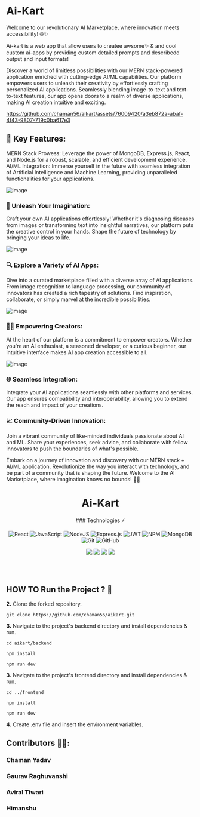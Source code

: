 # Ai-Kart
Welcome to our revolutionary AI Marketplace, where innovation meets accessibility! 🌐✨  

Ai-kart is a web app that allow users to createe awsome✨ &amp; and cool custom ai-apps by providing custom detailed prompts and describedd output and input formats!  

Discover a world of limitless possibilities with our MERN stack-powered application enriched with cutting-edge AI/ML capabilities. Our platform empowers users to unleash their creativity by effortlessly crafting personalized AI applications. Seamlessly blending image-to-text and text-to-text features, our app opens doors to a realm of diverse applications, making AI creation intuitive and exciting.  



https://github.com/chaman56/aikart/assets/76009420/a3eb872a-abaf-4f43-9807-719c0ba617e3



## 🚀 Key Features:  

MERN Stack Prowess: Leverage the power of MongoDB, Express.js, React, and Node.js for a robust, scalable, and efficient development experience.
AI/ML Integration: Immerse yourself in the future with seamless integration of Artificial Intelligence and Machine Learning, providing unparalleled functionalities for your applications.  

![image](https://github.com/chaman56/aikart/assets/76009420/24ea7058-c193-41ba-9b8f-3fc33c6a48bc)




### 🌟 Unleash Your Imagination:  
Craft your own AI applications effortlessly! Whether it's diagnosing diseases from images or transforming text into insightful narratives, our platform puts the creative control in your hands. Shape the future of technology by bringing your ideas to life. 

![image](https://github.com/chaman56/aikart/assets/76009420/b717bdf5-7e65-43cf-ae40-9187599bdc44)




### 🔍 Explore a Variety of AI Apps:  
Dive into a curated marketplace filled with a diverse array of AI applications. From image recognition to language processing, our community of innovators has created a rich tapestry of solutions. Find inspiration, collaborate, or simply marvel at the incredible possibilities.  

![image](https://github.com/chaman56/aikart/assets/76009420/e0148d53-0c96-47c3-9227-76d58d6cd9a1)




### 👩‍💻 Empowering Creators:  
At the heart of our platform is a commitment to empower creators. Whether you're an AI enthusiast, a seasoned developer, or a curious beginner, our intuitive interface makes AI app creation accessible to all.  

![image](https://github.com/chaman56/aikart/assets/76009420/9712ac2d-ba66-49c0-9ca8-5fddd85c6c92)




### 🌐 Seamless Integration:  
Integrate your AI applications seamlessly with other platforms and services. Our app ensures compatibility and interoperability, allowing you to extend the reach and impact of your creations.  

### 📈 Community-Driven Innovation:  
Join a vibrant community of like-minded individuals passionate about AI and ML. Share your experiences, seek advice, and collaborate with fellow innovators to push the boundaries of what's possible.  

Embark on a journey of innovation and discovery with our MERN stack + AI/ML application. Revolutionize the way you interact with technology, and be part of a community that is shaping the future. Welcome to the AI Marketplace, where imagination knows no bounds! 🌌🚀  



<h1 align="center">Ai-Kart</h1>  

<div align="center">  
 ### Technologies ⚡
 
 ![React](https://img.shields.io/badge/react-%2320232a.svg?style=for-thebadge&logo=react&logoColor=%2361DAFB)
 ![JavaScript](https://img.shields.io/badge/javascript-%23323330.svg?style=for-the-badge&logo=javascript&logoColor=%23F7DF1E)
 ![NodeJS](https://img.shields.io/badge/node.js-6DA55F?style=for-the-badge&logo=node.js&logoColor=white)
 ![Express.js](https://img.shields.io/badge/express.js-%23404d59.svg?style=for-the-badge&logo=express&logoColor=%2361DAFB)
 ![JWT](https://img.shields.io/badge/JWT-black?style=for-the-badge&logo=JSON%20web%20tokens)
 ![NPM](https://img.shields.io/badge/NPM-%23CB3837.svg?style=for-the-badge&logo=npm&logoColor=white)
 ![MongoDB](https://img.shields.io/badge/MongoDB-%234ea94b.svg?style=for-the-badge&logo=mongodb&logoColor=white)
 ![Git](https://img.shields.io/badge/git-%23F05033.svg?style=for-the-badge&logo=git&logoColor=white)
 ![GitHub](https://img.shields.io/badge/github-%23121011.svg?style=for-the-badge&logo=github&logoColor=white)
<br>

<a href="https://github.com/chaman56/aikart"><img src="https://badges.frapsoft.com/os/v1/open-source.svg?v=103"></a>
<a href="https://github.com/chaman56/aikart"><img src="https://img.shields.io/badge/Built%20by-developers%20%3C%2F%3E-0059b3"></a>
<a href="https://github.com/chaman56/aikart"><img src="https://img.shields.io/static/v1.svg?label=Contributions&message=Welcome&color=yellow"></a>
<a href="https://github.com/chaman56/aikart"><img src="https://img.shields.io/badge/Maintained%3F-yes-brightgreen.svg?v=103"></a>
<br>
<br>
</div>

<br>

## HOW TO Run the Project ? 👷 

**2.** Clone the forked repository.

```terminal
git clone https://github.com/chaman56/aikart.git  
```

**3.** Navigate to the project's backend directory and install dependencies & run.

```terminal
cd aikart/backend
```
``` 
npm install 
```
``` 
npm run dev 
```  

**3.** Navigate to the project's frontend directory and install dependencies & run.

``` 
cd ../frontend 
```  
``` 
npm install 
```
``` 
npm run dev 
```

**4.** Create .env file and insert the environment variables.

 
## Contributors 👷👷:  

### Chaman Yadav  
### Gaurav Raghuvanshi  
### Aviral Tiwari  
### Himanshu  




